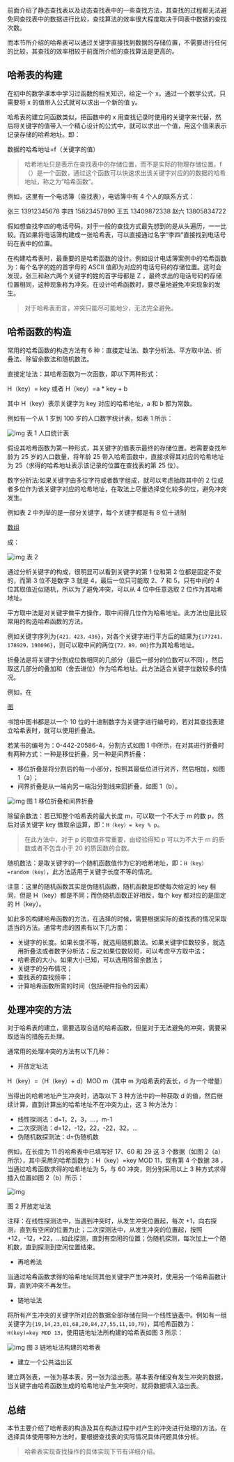 前面介绍了静态查找表以及动态查找表中的一些查找方法，其查找的过程都无法避免同查找表中的数据进行比较，查找算法的效率很大程度取决于同表中数据的查找次数。

而本节所介绍的哈希表可以通过关键字直接找到数据的存储位置，不需要进行任何的比较，其查找的效率相较于前面所介绍的查找算法是更高的。

## 哈希表的构建

在初中的数学课本中学习过函数的相关知识，给定一个 x，通过一个数学公式，只需要将 x 的值带入公式就可以求出一个新的值 y。

哈希表的建立同函数类似，把函数中的 x 用查找记录时使用的关键字来代替，然后将关键字的值带入一个精心设计的公式中，就可以求出一个值，用这个值来表示记录存储的哈希地址。即：

数据的哈希地址=f（关键字的值）

> 哈希地址只是表示在查找表中的存储位置，而不是实际的物理存储位置。f（）是一个函数，通过这个函数可以快速求出该关键字对应的的数据的哈希地址，称之为“哈希函数”。

例如，这里有一个电话簿（查找表），电话簿中有 4 个人的联系方式：

张三 13912345678
李四 15823457890
王五 13409872338
赵六 13805834722

假如想查找李四的电话号码，对于一般的查找方式最先想到的是从头遍历，一一比较。而如果将电话簿构建成一张哈希表，可以直接通过名字“李四”直接找到电话号码在表中的位置。

在构建哈希表时，最重要的是哈希函数的设计。例如设计电话簿案例中的哈希函数为：每个名字的姓的首字母的 ASCII 值即为对应的电话号码的存储位置。这时会发现，张三和赵六两个关键字的姓的首字母都是 Z ，最终求出的电话号码的存储位置相同，这种现象称为冲突。在设计哈希函数时，要尽量地避免冲突现象的发生。

> 对于哈希表而言，冲突只能尽可能地少，无法完全避免。

## 哈希函数的构造

常用的哈希函数的构造方法有 6 种：直接定址法、数字分析法、平方取中法、折叠法、除留余数法和随机数法。

直接定址法：其哈希函数为一次函数，即以下两种形式：

H（key）= key 或者 H（key）=a * key + b

其中 H（key）表示关键字为 key 对应的哈希地址，a 和 b 都为常数。

例如有一个从 1 岁到 100 岁的人口数字统计表，如表 1 所示：

![img](http://data.biancheng.net/uploads/allimg/171024/2-1G024153J2E8.png)
表 1 人口统计表

假设其哈希函数为第一种形式，其关键字的值表示最终的存储位置。若需要查找年龄为 25 岁的人口数量，将年龄 25 带入哈希函数中，直接求得其对应的哈希地址为 25（求得的哈希地址表示该记录的位置在查找表的第 25 位）。

数字分析法:如果关键字由多位字符或者数字组成，就可以考虑抽取其中的 2 位或者多位作为该关键字对应的哈希地址，在取法上尽量选择变化较多的位，避免冲突发生。

例如表 2 中列举的是一部分关键字，每个关键字都是有 8 位十进制

[数组](http://data.biancheng.net/view/181.html)

成：

![img](http://data.biancheng.net/uploads/allimg/171024/2-1G024153U04I.png)
表 2

通过分析关键字的构成，很明显可以看到关键字的第 1 位和第 2 位都是固定不变的，而第 3 位不是数字 3 就是 4，最后一位只可能取 2、7 和 5，只有中间的 4 位其取值近似随机，所以为了避免冲突，可以从 4 位中任意选取 2 位作为其哈希地址。

平方取中法是对关键字做平方操作，取中间得几位作为哈希地址。此方法也是比较常用的构造哈希函数的方法。

例如关键字序列为`{421，423，436}`，对各个关键字进行平方后的结果为`{177241，178929，190096}`，则可以取中间的两位`{72，89，00}`作为其哈希地址。

折叠法是将关键字分割成位数相同的几部分（最后一部分的位数可以不同），然后取这几部分的叠加和（舍去进位）作为哈希地址。此方法适合关键字位数较多的情况。

例如，在

[图](http://data.biancheng.net/view/200.html)

书馆中图书都是以一个 10 位的十进制数字为关键字进行编号的，若对其查找表建立哈希表时，就可以使用折叠法。

若某书的编号为：0-442-20586-4，分割方式如图 1 中所示，在对其进行折叠时有两种方式：一种是移位折叠，另一种是间界折叠：

- 移位折叠是将分割后的每一小部分，按照其最低位进行对齐，然后相加，如图 1（a）；
- 间界折叠是从一端向另一端沿分割线来回折叠，如图 1（b）。

![img](http://data.biancheng.net/uploads/allimg/171024/2-1G024155921910.png)
图 1 移位折叠和间界折叠

除留余数法：若已知整个哈希表的最大长度 m，可以取一个不大于 m 的数 p，然后对该关键字 key 做取余运算，即：`H（key）= key % p`。

> 在此方法中，对于 p 的取值非常重要，由经验得知 p 可以为不大于 m 的质数或者不包含小于 20 的质因数的合数。

随机数法：是取关键字的一个随机函数值作为它的哈希地址，即：`H（key）=random（key）`，此方法适用于关键字长度不等的情况。

注意：这里的随机函数其实是伪随机函数，随机函数是即使每次给定的 key 相同，但是 H（key）都是不同；而伪随机函数正好相反，每个 key 都对应的是固定的 H（key）。

如此多的构建哈希函数的方法，在选择的时候，需要根据实际的查找表的情况采取适当的方法。通常考虑的因素有以下几方面：

- 关键字的长度。如果长度不等，就选用随机数法。如果关键字位数较多，就选用折叠法或者数字分析法；反之如果位数较短，可以考虑平方取中法；
- 哈希表的大小。如果大小已知，可以选用除留余数法；
- 关键字的分布情况；
- 查找表的查找频率；
- 计算哈希函数所需的时间（包括硬件指令的因素）

## 处理冲突的方法

对于哈希表的建立，需要选取合适的哈希函数，但是对于无法避免的冲突，需要采取适当的措施去处理。

通常用的处理冲突的方法有以下几种：



- 开放定址法

H（key）=（H（key）+ d）MOD m（其中 m 为哈希表的表长，d 为一个增量）

当得出的哈希地址产生冲突时，选取以下 3 种方法中的一种获取 d 的值，然后继续计算，直到计算出的哈希地址不在冲突为止，这 3 种方法为：

- 线性探测法：d=1，2，3，…，m-1
- 二次探测法：d=12，-12，22，-22，32，…
- 伪随机数探测法：d=伪随机数

例如，在长度为 11 的哈希表中已填写好 17、60 和 29 这 3 个数据（如图 2（a） 所示），其中采用的哈希函数为：H（key）=key MOD 11，现有第 4 个数据 38 ，当通过哈希函数求得的哈希地址为 5，与 60 冲突，则分别采用以上 3 种方式求得插入位置如图 2（b）所示：

![img](http://data.biancheng.net/uploads/allimg/171024/2-1G02415435M53.png)

图 2 开放定址法

注释：在线性探测法中，当遇到冲突时，从发生冲突位置起，每次 +1，向右探测，直到有空闲的位置为止；二次探测法中，从发生冲突的位置起，按照 +12，-12，+22，…如此探测，直到有空闲的位置；伪随机探测，每次加上一个随机数，直到探测到空闲位置结束。

- 再哈希法

当通过哈希函数求得的哈希地址同其他关键字产生冲突时，使用另一个哈希函数计算，直到冲突不再发生。

- 链地址法

将所有产生冲突的关键字所对应的数据全部存储在同一个线性[链表](http://data.biancheng.net/view/160.html)中。例如有一组关键字为`{19,14,23,01,68,20,84,27,55,11,10,79}`，其哈希函数为：`H(key)=key MOD 13`，使用链地址法所构建的哈希表如图 3 所示：

![img](http://data.biancheng.net/uploads/allimg/171024/2-1G02415452NG.png)
图 3 链地址法构建的哈希表

- 建立一个公共溢出区

建立两张表，一张为基本表，另一张为溢出表。基本表存储没有发生冲突的数据，当关键字由哈希函数生成的哈希地址产生冲突时，就将数据填入溢出表。

## 总结

本节主要介绍了哈希表的构造及其在构造过程中对产生的冲突进行处理的方法。在选择具体使用哪种方法时，要根据查找表的实际情况具体问题具体分析。

> 哈希表实现查找操作的具体实现下节有详细介绍。